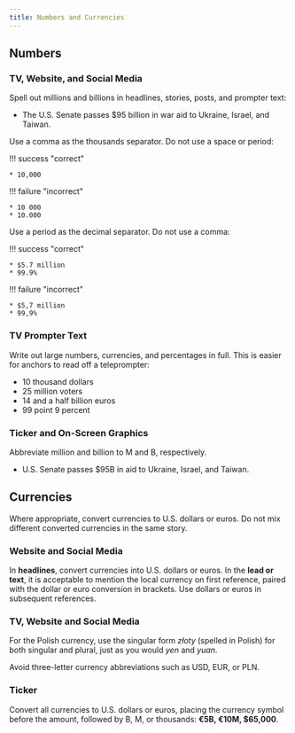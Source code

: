 ```yaml
---
title: Numbers and Currencies
---
```


## Numbers

### TV, Website, and Social Media

Spell out millions and billions in headlines, stories, posts, and prompter text:

* The U.S. Senate passes $95 billion in war aid to Ukraine, Israel, and Taiwan.

Use a comma as the thousands separator. Do not use a space or period:

!!! success "correct"

    * 10,000

!!! failure  "incorrect"

    * 10 000
    * 10.000

Use a period as the decimal separator. Do not use a comma:

!!! success "correct"

    * $5.7 million
    * 99.9%

!!! failure  "incorrect"

    * $5,7 million
    * 99,9%


### TV Prompter Text

Write out large numbers, currencies, and percentages in full. This is easier for anchors to read off a teleprompter:

* 10 thousand dollars
* 25 million voters
* 14 and a half billion euros
* 99 point 9 percent

### Ticker and On-Screen Graphics

Abbreviate million and billion to M and B, respectively.

* U.S. Senate passes $95B in aid to Ukraine, Israel, and Taiwan.


## Currencies
Where appropriate, convert currencies to U.S. dollars or euros. Do not mix different converted currencies in the same story.

### Website and Social Media
In **headlines**, convert currencies into U.S. dollars or euros. In the **lead or text**, it is acceptable to mention the local currency on first reference, paired with the dollar or euro conversion in brackets. Use dollars or euros in subsequent references.

### TV, Website and Social Media

For the Polish currency, use the singular form _złoty_ (spelled in Polish) for both singular and plural, just as you would *yen* and *yuan*.

Avoid three-letter currency abbreviations such as USD, EUR, or PLN.

### Ticker

Convert all currencies to U.S. dollars or euros, placing the currency symbol before the amount, followed by B, M, or thousands: **€5B, €10M, $65,000**. 
